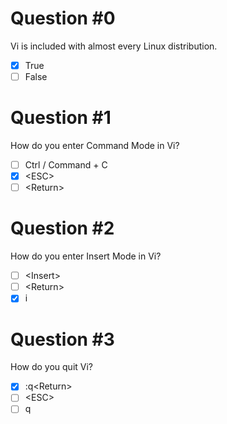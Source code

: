 # Question #0
Vi is included with almost every Linux distribution.
- [x] True
- [ ] False

# Question #1
How do you enter Command Mode in Vi?
- [ ] Ctrl / Command + C
- [x] \<ESC\>
- [ ] \<Return\>

# Question #2
How do you enter Insert Mode in Vi?
- [ ] \<Insert\>
- [ ] \<Return\>
- [x] i

# Question #3
How do you quit Vi?
- [x] :q\<Return\>
- [ ] \<ESC\>
- [ ] q